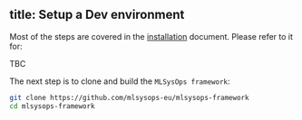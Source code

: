 title: Setup a Dev environment
------

Most of the steps are covered in the [installation](../../installation) document.
Please refer to it for:

TBC

The next step is to clone and build the `MLSysOps framework`:

```bash
git clone https://github.com/mlsysops-eu/mlsysops-framework
cd mlsysops-framework
```
